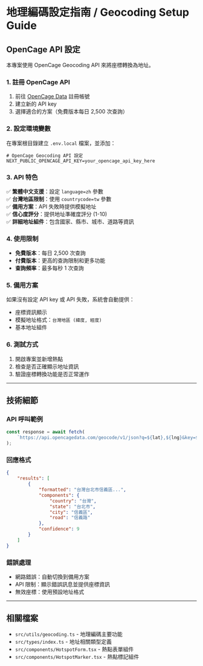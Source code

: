 # 地理編碼設定指南 / Geocoding Setup Guide

## OpenCage API 設定

本專案使用 OpenCage Geocoding API 來將座標轉換為地址。

### 1. 註冊 OpenCage API

1. 前往 [OpenCage Data](https://opencagedata.com/api) 註冊帳號
2. 建立新的 API key
3. 選擇適合的方案（免費版本每日 2,500 次查詢）

### 2. 設定環境變數

在專案根目錄建立 `.env.local` 檔案，並添加：

```env
# OpenCage Geocoding API 設定
NEXT_PUBLIC_OPENCAGE_API_KEY=your_opencage_api_key_here
```

### 3. API 特色

✅ **繁體中文支援**：設定 `language=zh` 參數  
✅ **台灣地區限制**：使用 `countrycode=tw` 參數  
✅ **備用方案**：API 失敗時提供模擬地址  
✅ **信心度評分**：提供地址準確度評分 (1-10)  
✅ **詳細地址組件**：包含國家、縣市、城市、道路等資訊

### 4. 使用限制

-   **免費版本**：每日 2,500 次查詢
-   **付費版本**：更高的查詢限制和更多功能
-   **查詢頻率**：最多每秒 1 次查詢

### 5. 備用方案

如果沒有設定 API key 或 API 失敗，系統會自動提供：

-   座標資訊顯示
-   模擬地址格式：`台灣地區 (緯度, 經度)`
-   基本地址組件

### 6. 測試方式

1. 開啟專案並新增熱點
2. 檢查是否正確顯示地址資訊
3. 驗證座標轉換功能是否正常運作

---

## 技術細節

### API 呼叫範例

```javascript
const response = await fetch(
    `https://api.opencagedata.com/geocode/v1/json?q=${lat},${lng}&key=${apiKey}&language=zh&countrycode=tw`
);
```

### 回應格式

```json
{
    "results": [
        {
            "formatted": "台灣台北市信義區...",
            "components": {
                "country": "台灣",
                "state": "台北市",
                "city": "信義區",
                "road": "信義路"
            },
            "confidence": 9
        }
    ]
}
```

### 錯誤處理

-   網路錯誤：自動切換到備用方案
-   API 限制：顯示錯誤訊息並提供座標資訊
-   無效座標：使用預設地址格式

---

## 相關檔案

-   `src/utils/geocoding.ts` - 地理編碼主要功能
-   `src/types/index.ts` - 地址相關類型定義
-   `src/components/HotspotForm.tsx` - 熱點表單組件
-   `src/components/HotspotMarker.tsx` - 熱點標記組件
